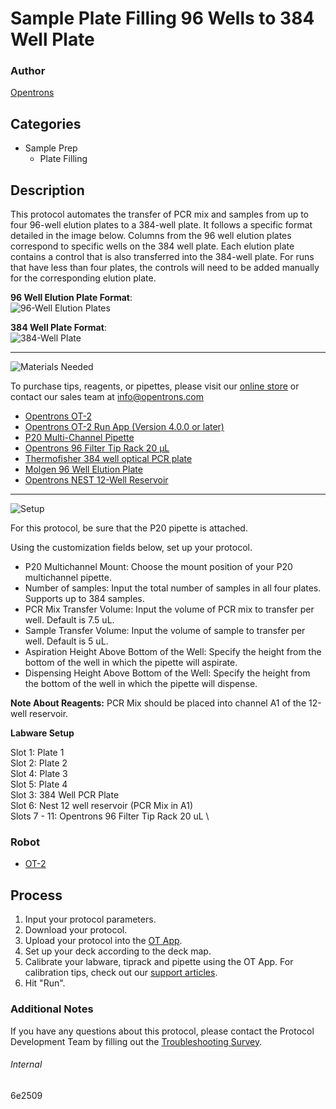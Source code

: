 # Sample Plate Filling 96 Wells to 384 Well Plate

### Author
[Opentrons](https://opentrons.com/)

## Categories
* Sample Prep
	* Plate Filling

## Description
This protocol automates the transfer of PCR mix and samples from up to four 96-well elution plates to a 384-well plate. It follows a specific format detailed in the image below. Columns from the 96 well elution plates correspond to specific wells on the 384 well plate. Each elution plate contains a control that is also transferred into the 384-well plate. For runs that have less than four plates, the controls will need to be added manually for the corresponding elution plate.

**96 Well Elution Plate Format**:\
![96-Well Elution Plates](https://opentrons-protocol-library-website.s3.amazonaws.com/custom-README-images/6e2509/elution-plates.png)

**384 Well Plate Format**:\
![384-Well Plate](https://opentrons-protocol-library-website.s3.amazonaws.com/custom-README-images/6e2509/384-well-plate.png)

---
![Materials Needed](https://s3.amazonaws.com/opentrons-protocol-library-website/custom-README-images/001-General+Headings/materials.png)

To purchase tips, reagents, or pipettes, please visit our [online store](https://shop.opentrons.com/) or contact our sales team at [info@opentrons.com](mailto:info@opentrons.com)

* [Opentrons OT-2](https://shop.opentrons.com/collections/ot-2-robot/products/ot-2)
* [Opentrons OT-2 Run App (Version 4.0.0 or later)](https://opentrons.com/ot-app/)
* [P20 Multi-Channel Pipette](https://shop.opentrons.com/collections/ot-2-robot/products/8-channel-electronic-pipette)
* [Opentrons 96 Filter Tip Rack 20 µL](https://shop.opentrons.com/collections/opentrons-tips/products/opentrons-20ul-filter-tips)
* [Thermofisher 384 well optical PCR plate](https://www.thermofisher.com/order/catalog/product/4309849#/4309849)
* [Molgen 96 Well Elution Plate](https://molgen.com/)
* [Opentrons NEST 12-Well Reservoir](https://shop.opentrons.com/collections/reservoirs/products/nest-12-well-reservoir-15-ml)

---
![Setup](https://s3.amazonaws.com/opentrons-protocol-library-website/custom-README-images/001-General+Headings/Setup.png)

For this protocol, be sure that the P20 pipette is attached.

Using the customization fields below, set up your protocol.
* P20 Multichannel Mount: Choose the mount position of your P20 multichannel pipette.
* Number of samples: Input the total number of samples in all four plates. Supports up to 384 samples.
* PCR Mix Transfer Volume: Input the volume of PCR mix to transfer per well. Default is 7.5 uL.
* Sample Transfer Volume: Input the volume of sample to transfer per well. Default is 5 uL.
* Aspiration Height Above Bottom of the Well: Specify the height from the bottom of the well in which the pipette will aspirate.
* Dispensing Height Above Bottom of the Well: Specify the height from the bottom of the well in which the pipette will dispense.


**Note About Reagents:**
PCR Mix should be placed into channel A1 of the 12-well reservoir.


**Labware Setup**

Slot 1: Plate 1 \
Slot 2: Plate 2 \
Slot 4: Plate 3 \
Slot 5: Plate 4 \
Slot 3: 384 Well PCR Plate \
Slot 6:  Nest 12 well reservoir (PCR Mix in A1) \
Slots 7 - 11: Opentrons 96 Filter Tip Rack 20 uL \

### Robot
* [OT-2](https://opentrons.com/ot-2)

## Process

1. Input your protocol parameters.
2. Download your protocol.
3. Upload your protocol into the [OT App](https://opentrons.com/ot-app).
4. Set up your deck according to the deck map.
5. Calibrate your labware, tiprack and pipette using the OT App. For calibration tips, check out our [support articles](https://support.opentrons.com/en/collections/1559720-guide-for-getting-started-with-the-ot-2).
6. Hit "Run".

### Additional Notes
If you have any questions about this protocol, please contact the Protocol Development Team by filling out the [Troubleshooting Survey](https://protocol-troubleshooting.paperform.co/).

###### Internal
6e2509